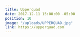 ```yaml
---
title: Upperquad
date: 2017-12-11 15:00:00 -05:00
position: 10
image: "/uploads/UPPERQUAD.jpg"
link: https://upperquad.com
---
```


